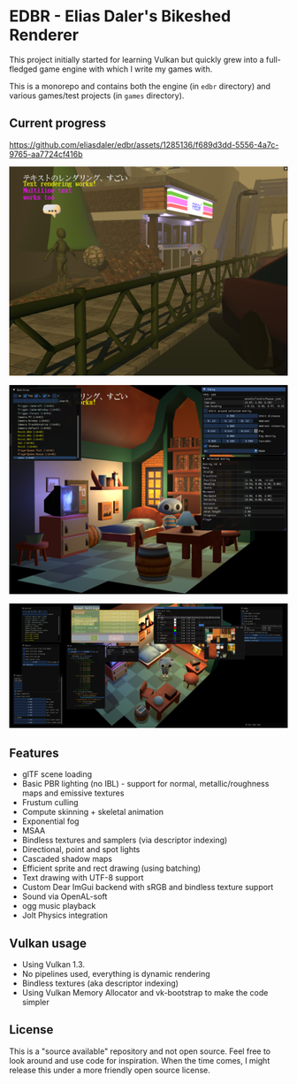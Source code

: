 # EDBR - Elias Daler's Bikeshed Renderer

This project initially started for learning Vulkan but quickly grew into a full-fledged game engine with which I write my games with.

This is a monorepo and contains both the engine (in `edbr` directory) and various games/test projects (in `games` directory).

## Current progress

https://github.com/eliasdaler/edbr/assets/1285136/f689d3dd-5556-4a7c-9765-aa7724cf416b

![latest](screenshots/08.png)

![another](screenshots/09.png)

![dev_tools](screenshots/10_dev_tools.png)

## Features

* glTF scene loading
* Basic PBR lighting (no IBL) - support for normal, metallic/roughness maps and emissive textures
* Frustum culling
* Compute skinning + skeletal animation
* Exponential fog
* MSAA
* Bindless textures and samplers (via descriptor indexing)
* Directional, point and spot lights
* Cascaded shadow maps
* Efficient sprite and rect drawing (using batching)
* Text drawing with UTF-8 support
* Custom Dear ImGui backend with sRGB and bindless texture support
* Sound via OpenAL-soft
* ogg music playback
* Jolt Physics integration

## Vulkan usage

* Using Vulkan 1.3.
* No pipelines used, everything is dynamic rendering
* Bindless textures (aka descriptor indexing)
* Using Vulkan Memory Allocator and vk-bootstrap to make the code simpler

## License

This is a "source available" repository and not open source. Feel free to look around and use code for inspiration. When the time comes, I might release this under a more friendly open source license.
